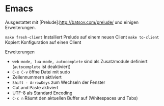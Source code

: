 # Emacs

Ausgestattet mit [Prelude]:http://batsov.com/prelude/
und einigen Erweiterungen.

`make fresh-client` Installiert Prelude auf einem neuen Client
`make to-client` Kopiert Konfiguration auf einen Client

Erweiterungen
  * `web-mode, lua-mode, autocomplete` sind als Zusatzmodule definiert (`autocomplete` ist deaktiviert)
  * `C-x C-v` öffne Datei mit sudo
  * Zeilennummern aktiviert
  * `Shift - ArrowKeys` zum Wechseln der Fenster
  * Cut and Paste aktiviert
  * UTF-8 als Standard Encoding
  * `C-c n` Räumt den aktuellen Buffer auf (Whitespaces und Tabs)
